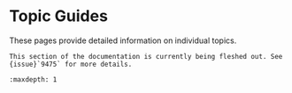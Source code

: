# Topic Guides

These pages provide detailed information on individual topics.

```{note}
This section of the documentation is currently being fleshed out. See
{issue}`9475` for more details.
```

```{toctree}
:maxdepth: 1
```
